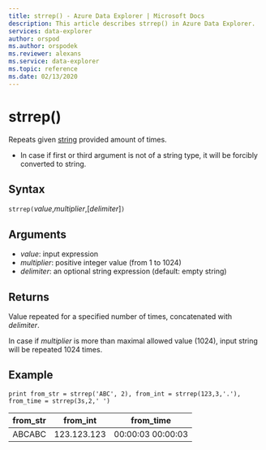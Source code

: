 ```yaml
---
title: strrep() - Azure Data Explorer | Microsoft Docs
description: This article describes strrep() in Azure Data Explorer.
services: data-explorer
author: orspod
ms.author: orspodek
ms.reviewer: alexans
ms.service: data-explorer
ms.topic: reference
ms.date: 02/13/2020
---
```

# strrep()

Repeats given [string](./scalar-data-types/string.md) provided amount of times.

* In case if first or third argument is not of a string type, it will be forcibly converted to string.

## Syntax

`strrep(`*value*,*multiplier*,[*delimiter*]`)`

## Arguments

* *value*: input expression
* *multiplier*: positive integer value (from 1 to 1024)
* *delimiter*: an optional string expression (default: empty string)

## Returns

Value repeated for a specified number of times, concatenated with *delimiter*.

In case if *multiplier* is more than maximal allowed value (1024), input string will be repeated 1024 times.
 
## Example

```apl
print from_str = strrep('ABC', 2), from_int = strrep(123,3,'.'), from_time = strrep(3s,2,' ')
```

|from_str|from_int|from_time|
|---|---|---|
|ABCABC|123.123.123|00:00:03 00:00:03|
